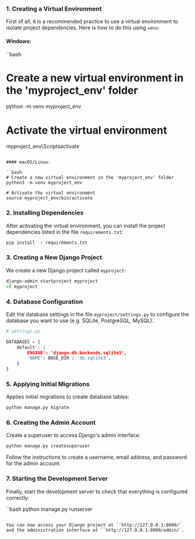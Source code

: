 ### 1. Creating a Virtual Environment

First of all, it is a recommended practice to use a virtual environment to isolate project dependencies. Here is how to do this using `venv`:

#### Windows:

``bash
# Create a new virtual environment in the 'myproject_env' folder
python -m venv myproject_env

# Activate the virtual environment
myproject_env\Scriptsactivate
```

#### macOS/Linux:

``bash
# Create a new virtual environment in the 'myproject_env' folder
python3 -m venv myproject_env

# Activate the virtual environment
source myproject_env/bin/activate
```

### 2. Installing Dependencies

After activating the virtual environment, you can install the project dependencies listed in the file `requirements.txt`:

```bash
pip install -r requirements.txt
```

### 3. Creating a New Django Project

We create a new Django project called `myproject`:

```bash
django-admin startproject myproject
cd myproject
```

### 4. Database Configuration

Edit the database settings in the file `myproject/settings.py` to configure the database you want to use (e.g. SQLite, PostgreSQL, MySQL).

```python
# settings.py

DATABASES = {
    default': {
        ENGINE': 'django.db.backends.sqlite3',
        'NAME': BASE_DIR / 'db.sqlite3',
    }
}
```

### 5. Applying Initial Migrations

Applies initial migrations to create database tables:

```bash
python manage.py migrate
```

### 6. Creating the Admin Account

Create a superuser to access Django's admin interface:

```bash
python manage.py createsuperuser
```

Follow the instructions to create a username, email address, and password for the admin account.

### 7. Starting the Development Server

Finally, start the development server to check that everything is configured correctly:

``bash
python manage.py runserver
```

You can now access your Django project at ``http://127.0.0.1:8000/` and the administration interface at ``http://127.0.0.1:8000/admin/`.
